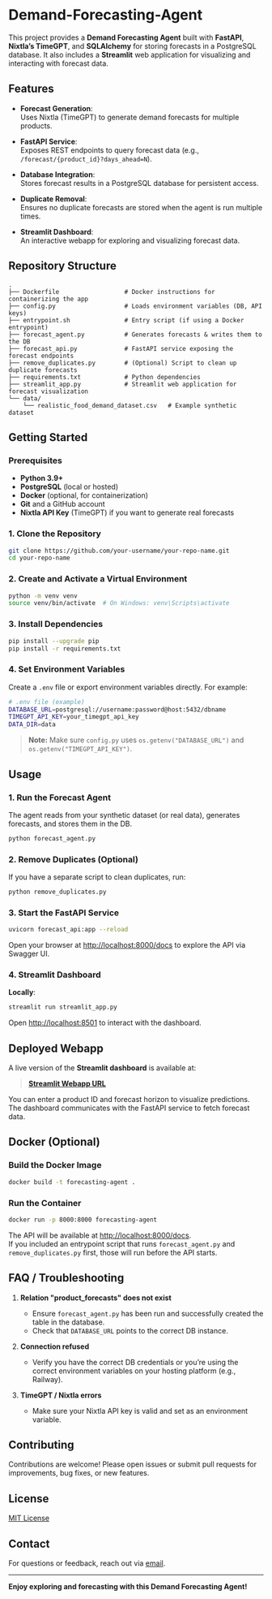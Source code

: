 # Demand-Forecasting-Agent


This project provides a **Demand Forecasting Agent** built with **FastAPI**, **Nixtla’s TimeGPT**, and **SQLAlchemy** for storing forecasts in a PostgreSQL database. It also includes a **Streamlit** web application for visualizing and interacting with forecast data.

## Features

- **Forecast Generation**:  
  Uses Nixtla (TimeGPT) to generate demand forecasts for multiple products.

- **FastAPI Service**:  
  Exposes REST endpoints to query forecast data (e.g., `/forecast/{product_id}?days_ahead=N`).

- **Database Integration**:  
  Stores forecast results in a PostgreSQL database for persistent access.

- **Duplicate Removal**:  
  Ensures no duplicate forecasts are stored when the agent is run multiple times.

- **Streamlit Dashboard**:  
  An interactive webapp for exploring and visualizing forecast data.

## Repository Structure

```
.
├── Dockerfile                  # Docker instructions for containerizing the app
├── config.py                   # Loads environment variables (DB, API keys)
├── entrypoint.sh               # Entry script (if using a Docker entrypoint)
├── forecast_agent.py           # Generates forecasts & writes them to the DB
├── forecast_api.py             # FastAPI service exposing the forecast endpoints
├── remove_duplicates.py        # (Optional) Script to clean up duplicate forecasts
├── requirements.txt            # Python dependencies
├── streamlit_app.py            # Streamlit web application for forecast visualization
└── data/
    └── realistic_food_demand_dataset.csv   # Example synthetic dataset
```

## Getting Started

### Prerequisites

- **Python 3.9+**
- **PostgreSQL** (local or hosted)
- **Docker** (optional, for containerization)
- **Git** and a GitHub account
- **Nixtla API Key** (TimeGPT) if you want to generate real forecasts

### 1. Clone the Repository

```bash
git clone https://github.com/your-username/your-repo-name.git
cd your-repo-name
```

### 2. Create and Activate a Virtual Environment

```bash
python -m venv venv
source venv/bin/activate  # On Windows: venv\Scripts\activate
```

### 3. Install Dependencies

```bash
pip install --upgrade pip
pip install -r requirements.txt
```

### 4. Set Environment Variables

Create a `.env` file or export environment variables directly. For example:

```bash
# .env file (example)
DATABASE_URL=postgresql://username:password@host:5432/dbname
TIMEGPT_API_KEY=your_timegpt_api_key
DATA_DIR=data
```

> **Note:** Make sure `config.py` uses `os.getenv("DATABASE_URL")` and `os.getenv("TIMEGPT_API_KEY")`.

## Usage

### 1. Run the Forecast Agent

The agent reads from your synthetic dataset (or real data), generates forecasts, and stores them in the DB.

```bash
python forecast_agent.py
```

### 2. Remove Duplicates (Optional)

If you have a separate script to clean duplicates, run:

```bash
python remove_duplicates.py
```

### 3. Start the FastAPI Service

```bash
uvicorn forecast_api:app --reload
```

Open your browser at [http://localhost:8000/docs](http://localhost:8000/docs) to explore the API via Swagger UI.

### 4. Streamlit Dashboard

**Locally**:
```bash
streamlit run streamlit_app.py
```
Open [http://localhost:8501](http://localhost:8501) to interact with the dashboard.

## Deployed Webapp

A live version of the **Streamlit dashboard** is available at:
> **[Streamlit Webapp URL](https://your-streamlit-app-link.streamlit.app/)**

You can enter a product ID and forecast horizon to visualize predictions. The dashboard communicates with the FastAPI service to fetch forecast data.

## Docker (Optional)

### Build the Docker Image

```bash
docker build -t forecasting-agent .
```

### Run the Container

```bash
docker run -p 8000:8000 forecasting-agent
```

The API will be available at [http://localhost:8000/docs](http://localhost:8000/docs).  
If you included an entrypoint script that runs `forecast_agent.py` and `remove_duplicates.py` first, those will run before the API starts.

## FAQ / Troubleshooting

1. **Relation "product_forecasts" does not exist**  
   - Ensure `forecast_agent.py` has been run and successfully created the table in the database.
   - Check that `DATABASE_URL` points to the correct DB instance.

2. **Connection refused**  
   - Verify you have the correct DB credentials or you’re using the correct environment variables on your hosting platform (e.g., Railway).

3. **TimeGPT / Nixtla errors**  
   - Make sure your Nixtla API key is valid and set as an environment variable.

## Contributing

Contributions are welcome! Please open issues or submit pull requests for improvements, bug fixes, or new features.

## License

[MIT License](LICENSE)

## Contact

For questions or feedback, reach out via [email](chlikith@utexas.edu).

---

**Enjoy exploring and forecasting with this Demand Forecasting Agent!**
